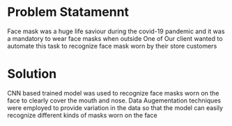 # Problem Statamennt
Face mask was a huge life saviour during the covid-19 pandemic and it was a mandatory to wear face masks when outside
One of Our client wanted to automate this task to recognize face mask worn by their store customers

# Solution
CNN based trained model was used to recognize face masks worn on the face to clearly cover the mouth and nose.
Data Augementation techniques were employed to provide variation in the data so that the model can easily recognize different kinds of masks worn on the face

